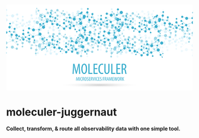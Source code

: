 [![Moleculer logo](./banner-moleculer.png)](https://moleculer.services/)

# moleculer-juggernaut

__Collect, transform, & route all observability data with one simple tool.__

